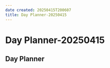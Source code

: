```yaml
---
date created: 20250415T200607
title: Day Planner-20250415
---
```


# Day Planner-20250415

## Day Planner
